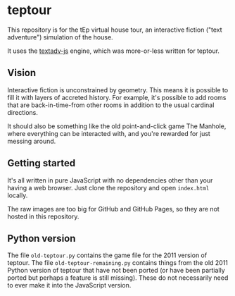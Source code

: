 # teptour

This repository is for the tEp virtual house tour, an interactive fiction ("text adventure")
simulation of the house.

It uses the [textadv-js](https://github.com/kmill/textadv-js) engine, which was more-or-less
written for teptour.

## Vision

Interactive fiction is unconstrained by geometry.  This means it is possible to fill it
with layers of accreted history.
For example, it's possible to add rooms that are back-in-time-from other rooms in addition
to the usual cardinal directions.

It should also be something like the old point-and-click game The Manhole, where everything can
be interacted with, and you're rewarded for just messing around.

## Getting started

It's all written in pure JavaScript with no dependencies other than your having a web browser.
Just clone the repository and open `index.html` locally.

The raw images are too big for GitHub and GitHub Pages, so they are not hosted in this repository.

## Python version

The file `old-teptour.py` contains the game file for the 2011 version of teptour.
The file `old-teptour-remaining.py` contains things from the old
2011 Python version of teptour that have not been ported (or have been partially
ported but perhaps a feature is still missing).  These do not necessarily need to ever
make it into the JavaScript version.
